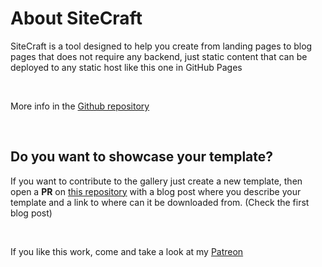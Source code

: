 

# About SiteCraft

SiteCraft is a tool designed to help you create from landing pages to blog pages that does not require any backend, just static content that can be deployed to any static host like this one in GitHub Pages

<br>

More info in the [Github repository](https://github.com/zerodragon/SiteCraft)

<br>

## Do you want to showcase your template?

If you want to contribute to the gallery just create a new template, then open a **PR** on [this repository](https://github.com/zerodragon/SiteCraft-Gallery) with a blog post where you describe your template and a link to where can it be downloaded from. (Check the first blog post)

<br>

If you like this work, come and take a look at my [Patreon](https://www.patreon.com/zerodragon)
